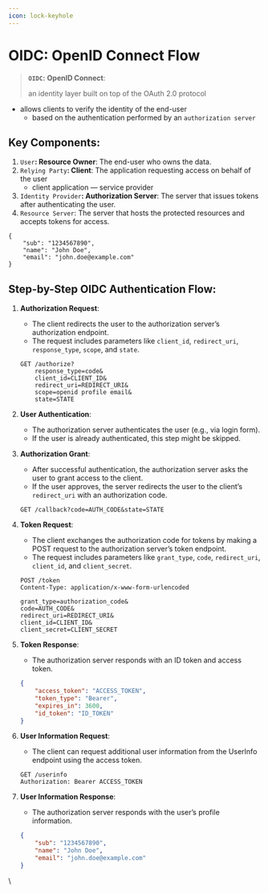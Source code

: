 ```yaml
---
icon: lock-keyhole
---
```


# OIDC: OpenID Connect Flow

> **`OIDC`:** **OpenID Connect**:
>
> an identity layer built on top of the OAuth 2.0 protocol

* allows clients to verify the identity of the end-user&#x20;
  * based on the authentication performed by an `authorization server`

## Key Components:

1. `User`**: Resource Owner**: The end-user who owns the data.
2. `Relying Party`**: Client**: The application requesting access on behalf of the user&#x20;
   * client application — service provider
3. `Identity Provider`**: Authorization Server**: The server that issues tokens after authenticating the user.
4. `Resource Server`: The server that hosts the protected resources and accepts tokens for access.



```http
{
    "sub": "1234567890",
    "name": "John Doe",
    "email": "john.doe@example.com"
}
```

## Step-by-Step OIDC Authentication Flow:

1.  **Authorization Request**:

    * The client redirects the user to the authorization server’s authorization endpoint.
    * The request includes parameters like `client_id`, `redirect_uri`, `response_type`, `scope`, and `state`.

    ```http
    GET /authorize?
        response_type=code&
        client_id=CLIENT_ID&
        redirect_uri=REDIRECT_URI&
        scope=openid profile email&
        state=STATE
    ```




2.  **User Authentication**:

    * The authorization server authenticates the user (e.g., via login form).
    * If the user is already authenticated, this step might be skipped.


3.  **Authorization Grant**:

    * After successful authentication, the authorization server asks the user to grant access to the client.
    * If the user approves, the server redirects the user to the client’s `redirect_uri` with an authorization code.

    ```http
    GET /callback?code=AUTH_CODE&state=STATE
    ```




4.  **Token Request**:

    * The client exchanges the authorization code for tokens by making a POST request to the authorization server’s token endpoint.
    * The request includes parameters like `grant_type`, `code`, `redirect_uri`, `client_id`, and `client_secret`.

    ```http
    POST /token
    Content-Type: application/x-www-form-urlencoded

    grant_type=authorization_code&
    code=AUTH_CODE&
    redirect_uri=REDIRECT_URI&
    client_id=CLIENT_ID&
    client_secret=CLIENT_SECRET
    ```




5.  **Token Response**:

    * The authorization server responds with an ID token and access token.

    ```json
    {
        "access_token": "ACCESS_TOKEN",
        "token_type": "Bearer",
        "expires_in": 3600,
        "id_token": "ID_TOKEN"
    }
    ```




6.  **User Information Request**:

    * The client can request additional user information from the UserInfo endpoint using the access token.

    ```http
    GET /userinfo
    Authorization: Bearer ACCESS_TOKEN
    ```




7.  **User Information Response**:

    * The authorization server responds with the user’s profile information.

    ```json
    {
        "sub": "1234567890",
        "name": "John Doe",
        "email": "john.doe@example.com"
    }
    ```

\
